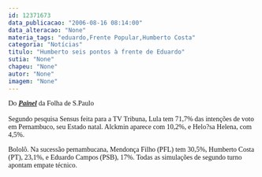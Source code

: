 ```yaml
---
id: 12371673
data_publicacao: "2006-08-16 08:14:00"
data_alteracao: "None"
materia_tags: "eduardo,Frente Popular,Humberto Costa"
categoria: "Notícias"
titulo: "Humberto seis pontos à frente de Eduardo"
sutia: "None"
chapeu: "None"
autor: "None"
imagem: "None"
---
```

<p><P><FONT face=Verdana>Do <EM><STRONG><A href=\"https://www1.folha.uol.com.br/fsp/brasil/fc1608200601.htm\" target=_blank>Painel</A></STRONG></EM> da Folha de S.Paulo<BR>&nbsp;<BR>Segundo pesquisa Sensus feita para a TV Tribuna, Lula tem 71,7% das intenções de voto em Pernambuco, seu Estado natal. Alckmin aparece com 10,2%, e Helo?sa Helena, com 4,5%.</FONT></P></p>
<p><P><FONT face=Verdana>Bololô. Na sucessão pernambucana, Mendonça Filho (PFL) tem 30,5%, Humberto Costa (PT), 23,1%, e Eduardo Campos (PSB), 17%. Todas as simulações de segundo turno apontam empate técnico.</P></FONT> </p>
